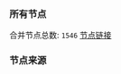 ### 所有节点
合并节点总数: `1546`
[节点链接](https://raw.githubusercontent.com/rzhy1/11/master/sub/sub_merge_base64.txt)

### 节点来源